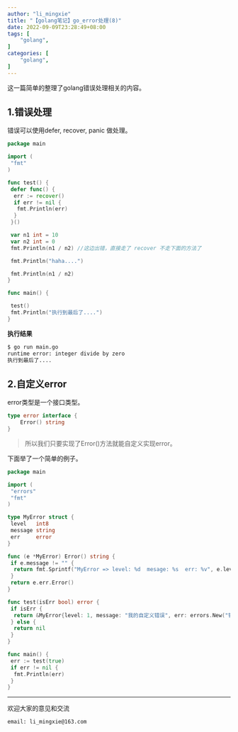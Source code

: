 ```yaml
---
author: "li_mingxie"
title: "【golang笔记】go_error处理(8)"
date: 2022-09-09T23:28:49+08:00
tags: [
    "golang",
]
categories: [
    "golang",
]
---
```


这一篇简单的整理了golang错误处理相关的内容。<!--more-->

## 1.错误处理

错误可以使用defer, recover, panic 做处理。

```go
package main

import (
 "fmt"
)

func test() {
 defer func() {
  err := recover()
  if err != nil {
   fmt.Println(err)
  }
 }()

 var n1 int = 10
 var n2 int = 0
 fmt.Println(n1 / n2) //这边出错，直接走了 recover 不走下面的方法了

 fmt.Println("haha....")

 fmt.Println(n1 / n2)
}

func main() {

 test()
 fmt.Println("执行到最后了....")
}
```

**执行结果**  

```bash
$ go run main.go
runtime error: integer divide by zero
执行到最后了....
```

## 2.自定义error

error类型是一个接口类型。

```go
type error interface {
    Error() string
}
```

> 所以我们只要实现了Error()方法就能自定义实现error。

下面举了一个简单的例子。  

```go
package main

import (
 "errors"
 "fmt"
)

type MyError struct {
 level   int8
 message string
 err     error
}

func (e *MyError) Error() string {
 if e.message != "" {
  return fmt.Sprintf("MyError => level: %d  mesage: %s  err: %v", e.level, e.message, e.err)
 }
 return e.err.Error()
}

func test(isErr bool) error {
 if isErr {
  return &MyError{level: 1, message: "我的自定义错误", err: errors.New("错误")}
 } else {
  return nil
 }
}

func main() {
 err := test(true)
 if err != nil {
  fmt.Println(err)
 }
}
```

----------------------------------------------

欢迎大家的意见和交流

`email: li_mingxie@163.com`
